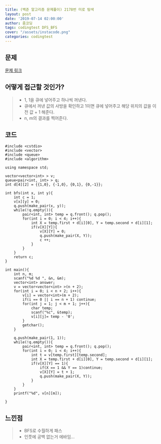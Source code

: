 ```yaml
---
title: (백준 알고리즘 문제풀이) 2178번 미로 탐색
layout: post
date: '2019-07-14 02:00:00'
author: 줌코딩
tags: codingtest DFS_BFS
cover: "/assets/instacode.png"
categories: codingtest
---
```


## 문제

[문제 링크](https://www.acmicpc.net/problem/2178)

## 어떻게 접근할 것인가?

>* 1, 1을 큐에 넣어주고 하나씩 꺼낸다. 
>* 큐에서 꺼낸 값의 사방을 확인하고 1이면 큐에 넣어주고 해당 위치의 값을 이전 값 + 1 해준다.
>* n, m의 결과를 찍어준다.

## 코드

    #include <cstdio>
    #include <vector>
    #include <queue>
    #include <algorithm>

    using namespace std;

    vector<vector<int> > v;
    queue<pair<int, int> > q;
    int d[4][2] = {{1,0}, {-1,0}, {0,1}, {0,-1}};

    int bfs(int x, int y){
        int c = 1;
        v[x][y] = 0;
        q.push(make_pair(x, y));
        while(!q.empty()){
            pair<int, int> temp = q.front(); q.pop();
            for(int i = 0; i < 4; i++){
                int X = temp.first + d[i][0], Y = temp.second + d[i][1];
                if(v[X][Y]){
                    v[X][Y] = 0;
                    q.push(make_pair(X, Y));
                    c ++;
                }
            }
        }
        return c;
    }

    int main(){
        int n, m;
        scanf("%d %d ", &n, &m);
        vector<int> answer;
        v = vector<vector<int> >(n + 2);
        for(int i = 0; i < n + 2; i++){
            v[i] = vector<int>(m + 2);
            if(i == 0 || i == n + 1) continue;
            for(int j = 1; j < m + 1; j++){
                char temp;
                scanf("%c", &temp);
                v[i][j]= temp - '0';
            }
            getchar();
        }

        q.push(make_pair(1, 1));
        while(!q.empty()){
            pair<int, int> temp = q.front(); q.pop();
            for(int i = 0; i < 4; i++){
                int t = v[temp.first][temp.second];
                int X = temp.first + d[i][0], Y = temp.second + d[i][1];
                if(v[X][Y] == 1){
                    if(X == 1 && Y == 1)continue;
                    v[X][Y] = t + 1;
                    q.push(make_pair(X, Y));
                }
            }
        }
        printf("%d", v[n][m]);

    }



## 느낀점

>* BFS로 수월하게 패스
>* 인풋에 공백 없는거 에바임...
